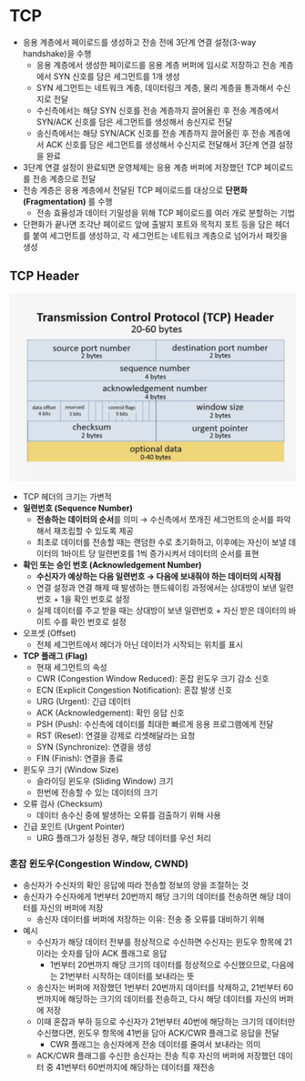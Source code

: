 # TCP

- 응용 계층에서 페이로드를 생성하고 전송 전에 3단계 연결 설정(3-way handshake)을 수행
	- 응용 계층에서 생성한 페이로드를 응용 계층 버퍼에 임시로 저장하고 전송 계층에서 SYN 신호를 담은 세그먼트를 1개 생성 
	- SYN 세그먼트는 네트워크 계층, 데이터링크 계층, 물리 계층을 통과해서 수신지로 전달
	- 수신측에서는 해당 SYN 신호를 전송 계층까지 끌어올린 후 전송 계층에서 SYN/ACK 신호를 담은 세그먼트를 생성해서 송신지로 전달 
	- 송신측에서는 해당 SYN/ACK 신호를 전송 계층까지 끌어올린 후 전송 계층에서 ACK 신호를 담은 세그먼트를 생성해서 수신지로 전달해서 3단계 연결 설정을 완료
- 3단계 연결 설정이 완료되면 운영체제는 응용 계층 버퍼에 저장했던 TCP 페이로드를 전송 계층으로 전달
- 전송 계층은 응용 계층에서 전달된 TCP 페이로드를 대상으로 **단편화(Fragmentation)** 를 수행
	- 전송 효율성과 데이터 기밀성을 위해 TCP 페이로드를 여러 개로 분할하는 기법
- 단편화가 끝나면 조각난 페이로드 앞에 출발지 포트와 목적지 포트 등을 담은 헤더를 붙여 세그먼트를 생성하고, 각 세그먼트는 네트워크 계층으로 넘어가서 패킷을 생성

## TCP Header

![tcp1](https://github.com/seungwonbased/TIL/blob/main/Network/assets/tcp1.png)

- TCP 헤더의 크기는 가변적
- **일련번호 (Sequence Number)**
	- **전송하는 데이터의 순서**를 의미 → 수신측에서 쪼개진 세그먼트의 순서를 파악해서 재조립할 수 있도록 제공
	- 최초로 데이터를 전송할 때는 랜덤한 수로 초기화하고, 이후에는 자신이 보낼 데이터의 1바이트 당 일련번호를 1씩 증가시켜서 데이터의 순서를 표현
- **확인 또는 승인 번호 (Acknowledgement Number)**
	- **수신자가 예상하는 다음 일련번호 → 다음에 보내줘야 하는 데이터의 시작점**
	- 연결 설정과 연결 해제 때 발생하는 핸드쉐이킹 과정에서는 상대방이 보낸 일련번호 + 1을 확인 번호로 설정
	- 실제 데이터를 주고 받을 때는 상대방이 보낸 일련번호 + 자신 받은 데이터의 바이트 수를 확인 번호로 설정
- 오프셋 (Offset)
	- 전체 세그먼트에서 헤더가 아닌 데이터가 시작되는 위치를 표시
- **TCP 플래그 (Flag)**
	- 현재 세그먼트의 속성
	- CWR (Congestion Window Reduced): 혼잡 윈도우 크기 감소 신호
	- ECN (Explicit Congestion Notification): 혼잡 발생 신호
	- URG (Urgent): 긴급 데이터
	- ACK (Acknowledgement): 확인 응답 신호
	- PSH (Push): 수신측에 데이터를 최대한 빠르게 응용 프로그램에게 전달
	- RST (Reset): 연결을 강제로 리셋해달라는 요청
	- SYN (Synchronize): 연결을 생성
	- FIN (Finish): 연결을 종료
- 윈도우 크기 (Window Size)
	- 슬라이딩 윈도우 (Sliding Window) 크기
	- 한번에 전송할 수 있는 데이터의 크기
- 오류 검사 (Checksum)
	- 데이터 송수신 중에 발생하는 오류를 검출하기 위해 사용
- 긴급 포인트 (Urgent Pointer)
	- URG 플래그가 설정된 경우, 해당 데이터를 우선 처리

### 혼잡 윈도우(Congestion Window, CWND)

- 송신자가 수신자의 확인 응답에 따라 전송할 정보의 양을 조절하는 것 
- 송신자가 수신자에게 1번부터 20번까지 해당 크기의 데이터를 전송하면 해당 데이터를 자신의 버퍼에 저장
	- 송신자 데이터를 버퍼에 저장하는 이유: 전송 중 오류를 대비하기 위해
- 예시
	- 수신자가 해당 데이터 전부를 정상적으로 수신하면 수신자는 윈도우 항목에 21이라는 숫자를 담아 ACK 플래그로 응답
		- 1번부터 20번까지 해당 크기의 데이터를 정상적으로 수신했으므로, 다음에는 21번부터 시작하는 데이터를 보내라는 뜻 
	- 송신자는 버퍼에 저장했던 1번부터 20번까지 데이터를 삭제하고, 21번부터 60번까지에 해당하는 크기의 데이터를 전송하고, 다시 해당 데이터를 자신의 버퍼에 저장
	- 이때 혼잡과 부하 등으로 수신자가 21번부터 40번에 해당하는 크기의 데이터만 수신했다면, 윈도우 항목에 41번을 담아 ACK/CWR 플래그로 응답을 전달
		- CWR 플래그는 송신자에게 전송 데이터를 줄여서 보내라는 의미
	- ACK/CWR 플래그를 수신한 송신자는 전송 직후 자신의 버퍼에 저장했던 데이터 중 41번부터 60번까지에 해당하는 데이터를 재전송
